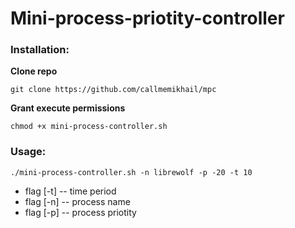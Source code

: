 
# Mini-process-priotity-controller

### Installation:

**Clone repo**
```
git clone https://github.com/callmemikhail/mpc
```
**Grant execute permissions**
```
chmod +x mini-process-controller.sh
```

### Usage:
```
./mini-process-controller.sh -n librewolf -p -20 -t 10
```
* flag [-t] -- time period
* flag [-n] -- process name
* flag [-p] -- process priotity
